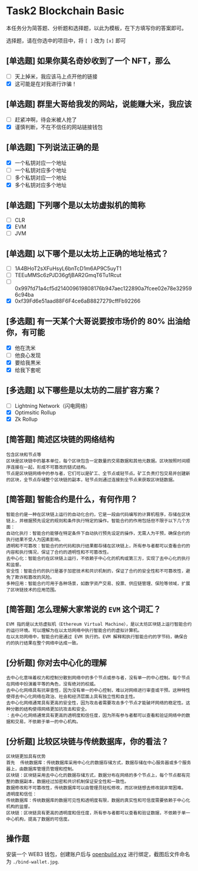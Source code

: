 # Task2 Blockchain Basic

本任务分为简答题、分析题和选择题，以此为模板，在下方填写你的答案即可。

选择题，请在你选中的项目中，将 `[ ]` 改为 `[x]` 即可

## [单选题] 如果你莫名奇妙收到了一个 NFT，那么

- [ ] 天上掉米，我应该马上点开他的链接
- [x] 这可能是在对我进行诈骗！

## [单选题] 群里大哥给我发的网站，说能赚大米，我应该

- [ ] 赶紧冲啊，待会米被人抢了
- [x] 谨慎判断，不在不信任的网站链接钱包

## [单选题] 下列说法正确的是

- [x] 一个私钥对应一个地址
- [ ] 一个私钥对应多个地址
- [ ] 多个私钥对应一个地址
- [x] 多个私钥对应多个地址

## [单选题] 下列哪个是以太坊虚拟机的简称

- [ ] CLR
- [x] EVM
- [ ] JVM

## [单选题] 以下哪个是以太坊上正确的地址格式？

- [ ] 1A4BHoT2sXFuHsyL6bnTcD1m6AP9C5uyT1
- [ ] TEEuMMSc6zPJD36gfjBAR2GmqT6Tu1Rcut
- [ ] 0x997fd71a4cf5d214009619808176b947aec122890a7fcee02e78e329596c94ba
- [x] 0xf39Fd6e51aad88F6F4ce6aB8827279cffFb92266

## [多选题] 有一天某个大哥说要按市场价的 80% 出油给你，有可能

- [x] 他在洗米
- [ ] 他良心发现
- [x] 要给我黒米
- [x] 给我下套呢

## [多选题] 以下哪些是以太坊的二层扩容方案？

- [ ] Lightning Network（闪电网络）
- [x] Optimsitic Rollup
- [x] Zk Rollup

## [简答题] 简述区块链的网络结构

```
包含区块和节点等
区块是区块链中的基本单位，每个区块包含一定数量的交易数据和其他元数据。区块按照时间顺序连接在一起，形成不可篡改的链式结构。
节点是区块链网络中的参与者，它们可以是矿工、全节点或轻节点。矿工负责打包交易并创建新的区块，全节点存储整个区块链的副本，轻节点则通过连接到全节点来获取区块链数据。
```

## [简答题] 智能合约是什么，有何作用？

```
智能合约是一种在区块链上运行的自动化合约，它是一段由代码编写的计算机程序，存储在区块链上，并根据预先设定的规则和条件执行特定的操作。智能合约的作用包括但不限于以下几个方面：
自动化执行：智能合约能够在特定条件下自动执行预先设定的操作，无需人为干预，确保合约的执行结果不受人为因素影响。
透明和不可篡改：智能合约的代码和执行结果都存储在区块链上，所有参与者都可以查看合约的内容和执行情况，保证了合约的透明性和不可篡改性。
去中心化：智能合约在区块链上运行，不依赖于中心化的机构或第三方，实现了去中心化的执行和监督。
安全性：智能合约的执行是基于加密技术和共识机制的，保证了合约的安全性和不可篡改性，避免了欺诈和篡改的风险。
多种应用：智能合约可用于各种场景，如数字资产交易、投票、供应链管理、保险等领域，扩展了区块链技术的应用范围。
```

## [简答题] 怎么理解大家常说的 `EVM` 这个词汇？

```
EVM 指的是以太坊虚拟机（Ethereum Virtual Machine），是以太坊区块链上运行智能合约的运行环境。可以理解为在以太坊网络中执行智能合约的虚拟计算机。
在以太坊网络中，智能合约是通过 EVM 执行的。EVM 解释和执行智能合约的字节码，确保合约的执行结果在整个网络中达成一致。
```

## [分析题] 你对去中心化的理解

```
去中心化意味着权力和控制分散到网络中的多个节点或参与者，没有单一的中心控制。每个节点在网络中扮演着平等的角色，没有绝对的权威。
去中心化网络具有抗审查性，因为没有单一的中心控制，难以对网络进行审查或干预。这种特性使得去中心化网络在政治、社会和经济层面上具有独立性和自主性。
去中心化网络通常具有更高的安全性，因为攻击者需要攻击多个节点才能破坏网络的稳定性。这种分散的结构使得网络更加抗攻击和安全。
：去中心化网络通常具有更高的透明度和信任度，因为所有参与者都可以查看和验证网络中的数据和交易，不依赖于单一的中心机构。

```

## [分析题] 比较区块链与传统数据库，你的看法？

```
区块链更加具有优势
首先  传统数据库：传统数据库采用中心化的数据存储方式，数据存储在中心服务器或多个服务器上，由数据库管理员管理和控制。
区块链：区块链采用去中心化的数据存储方式，数据分布在网络的多个节点上，每个节点都有完整的数据副本，数据经过加密和共识机制保证安全性和一致性。
数据修改和不可篡改性，传统数据库可以由管理员轻松修改，而区块链想去修改就非常困难。
透明度和信任：
传统数据库：传统数据库的数据可见性和透明度有限，数据的真实性和可信度需要依赖于中心化机构的监督。
区块链：区块链具有更高的透明度和信任度，所有参与者都可以查看和验证数据，不依赖于单一中心机构，提高了数据的可信度。
```

## 操作题

安装一个 WEB3 钱包，创建账户后与 [openbuild.xyz](https://openbuild.xyz/profile) 进行绑定，截图后文件命名为 `./bind-wallet.jpg`.
